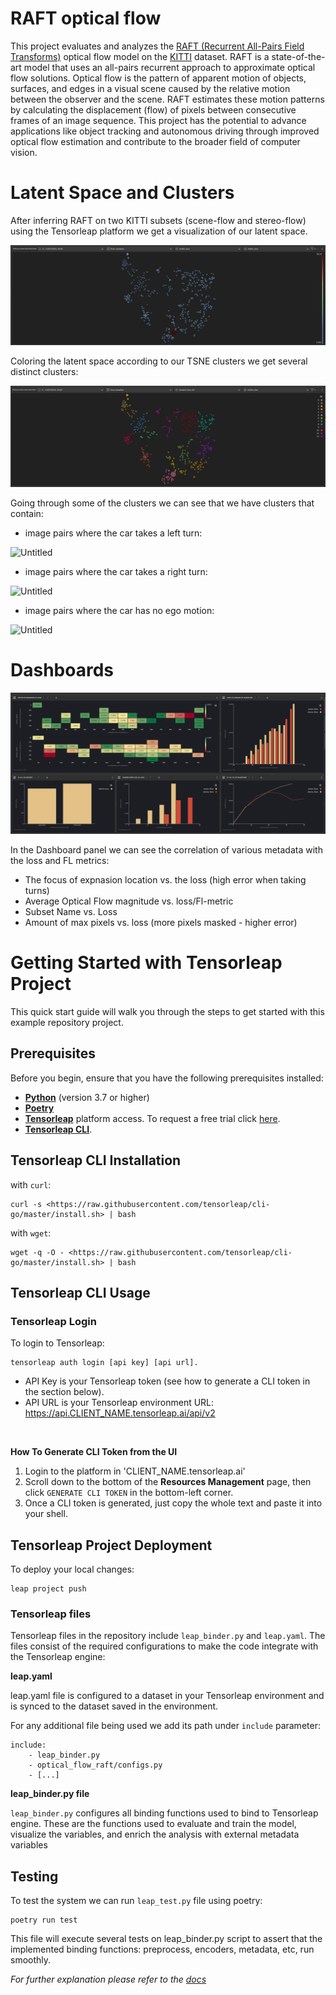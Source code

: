 # RAFT optical flow
This project evaluates and analyzes the [RAFT (Recurrent All-Pairs Field Transforms)](https://github.com/princeton-vl/RAFT)
optical flow model on the [KITTI](https://www.cvlibs.net/datasets/kitti/) dataset. RAFT is a state-of-the-art model that
uses an all-pairs recurrent approach to approximate optical flow solutions. Optical flow is the pattern of apparent 
motion of objects, surfaces, and edges in a visual scene caused by the relative motion between the observer and the 
scene. RAFT estimates these motion patterns by calculating the displacement (flow) of pixels between consecutive frames
of an image sequence. This project has the potential to advance applications like object tracking and autonomous driving
through improved optical flow estimation and contribute to the broader field of computer vision.

# Latent Space and Clusters

After inferring RAFT on two KITTI subsets (scene-flow and stereo-flow) using the Tensorleap platform we get a
visualization of our latent space.

![Untitled](images/1.png)

Coloring the latent space according to our TSNE clusters we get several distinct clusters:

![Untitled](images/2.png)

Going through some of the clusters we can see that we have clusters that contain:

- image pairs where the car takes a left turn:  

![Untitled](images/left_turns.gif)

- image pairs where the car takes a right turn:

![Untitled](images/right_turns.gif)

- image pairs where the car has no ego motion:

![Untitled](images/no-ego.gif)

# Dashboards

![Untitled](images/dashboard.png)

In the Dashboard panel we can see the correlation of various metadata with the loss and FL metrics:

- The focus of expnasion location vs. the loss (high error when taking turns)
- Average Optical Flow magnitude vs. loss/Fl-metric
- Subset Name vs. Loss
- Amount of max pixels vs. loss (more pixels masked - higher error)


# Getting Started with Tensorleap Project

This quick start guide will walk you through the steps to get started with this example repository project.

## Prerequisites

Before you begin, ensure that you have the following prerequisites installed:

- **[Python](https://www.python.org/)** (version 3.7 or higher)
- **[Poetry](https://python-poetry.org/)**
- **[Tensorleap](https://tensorleap.ai/)** platform access. To request a free trial click [here](#).
- **[Tensorleap CLI](https://github.com/tensorleap/leap-cli)**.


## Tensorleap **CLI Installation**

with `curl`:

```
curl -s <https://raw.githubusercontent.com/tensorleap/cli-go/master/install.sh> | bash
```

with `wget`:

```
wget -q -O - <https://raw.githubusercontent.com/tensorleap/cli-go/master/install.sh> | bash
```


## Tensorleap CLI Usage

### Tensorleap **Login**

To login to Tensorleap:

```
tensorleap auth login [api key] [api url].
```

- API Key is your Tensorleap token (see how to generate a CLI token in the section below).
- API URL is your Tensorleap environment URL: https://api.CLIENT_NAME.tensorleap.ai/api/v2

<br>

**How To Generate CLI Token from the UI**

1. Login to the platform in 'CLIENT_NAME.tensorleap.ai'
2. Scroll down to the bottom of the **Resources Management** page, then click `GENERATE CLI TOKEN` in the bottom-left corner.
3. Once a CLI token is generated, just copy the whole text and paste it into your shell.


## Tensorleap **Project Deployment**

To deploy your local changes:

```
leap project push
```

### **Tensorleap files**

Tensorleap files in the repository include `leap_binder.py` and `leap.yaml`. The files consist of the  required configurations to make the code integrate with the Tensorleap engine:

**leap.yaml**

leap.yaml file is configured to a dataset in your Tensorleap environment and is synced to the dataset saved in the environment.

For any additional file being used we add its path under `include` parameter:

```
include:
    - leap_binder.py
    - optical_flow_raft/configs.py
    - [...]
```

**leap_binder.py file**

`leap_binder.py` configures all binding functions used to bind to Tensorleap engine. These are the functions used to evaluate and train the model, visualize the variables, and enrich the analysis with external metadata variables

## Testing

To test the system we can run `leap_test.py` file using poetry:

```
poetry run test
```

This file will execute several tests on leap_binder.py script to assert that the implemented binding functions: preprocess, encoders,  metadata, etc,  run smoothly.

*For further explanation please refer to the [docs](https://docs.tensorleap.ai/)*